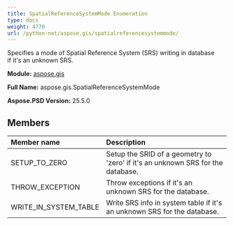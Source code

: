 ```yaml
---
title: SpatialReferenceSystemMode Enumeration
type: docs
weight: 4770
url: /python-net/aspose.gis/spatialreferencesystemmode/
---
```


Specifies a mode of Spatial Reference System (SRS) writing in database<br/>            if it's an unknown SRS.

**Module:** [aspose.gis](/psd/python-net/aspose.gis/)

**Full Name:** aspose.gis.SpatialReferenceSystemMode

**Aspose.PSD Version:** 25.5.0

## **Members**
| **Member name** | **Description** |
| :- | :- |
| SETUP_TO_ZERO | Setup the SRID of a geometry to 'zero' if it's an unknown SRS for the database. |
| THROW_EXCEPTION | Throw exceptions if it's an unknown SRS for the database. |
| WRITE_IN_SYSTEM_TABLE | Write SRS info in system table if it's an unknown SRS for the database. |
